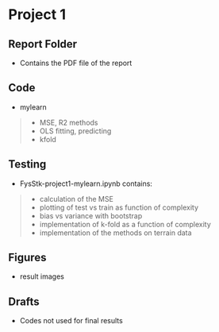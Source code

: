 # Project 1

## Report Folder
* Contains the PDF file of the report 

## Code 
* mylearn 
> * MSE, R2 methods 
> * OLS fitting, predicting
> * kfold 

## Testing 
* FysStk-project1-mylearn.ipynb contains:
> * calculation of the MSE 
> * plotting of test vs train as function of complexity 
> * bias vs variance with bootstrap
> * implementation of k-fold as a function of complexity
> * implementation of the methods on terrain data 


## Figures
* result images

## Drafts
* Codes not used for final results 
